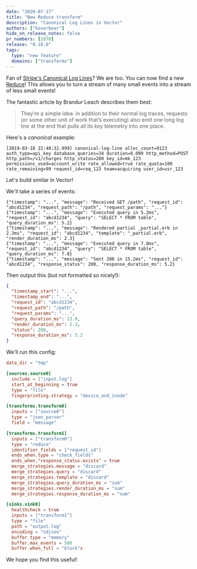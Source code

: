 ```yaml
---
date: "2020-07-17"
title: "New Reduce transform"
description: "Canonical Log Lines in Vector"
authors: ["hoverbear"]
hide_on_release_notes: false
pr_numbers: [2870]
release: "0.10.0"
tags:
  type: "new feature"
  domains: ["transforms"]
---
```


Fan of [Stripe's Canonical Log Lines][urls.stripe_blog_canonical_log_lines]? We are too. You can now find a new [Reduce][docs.transforms.reduce]! This allows you to turn a stream of many small events into a stream of less small events!

The fantastic article by Brandur Leach describes them best:

> They’re a simple idea: in addition to their normal log traces, requests (or some other unit of work that’s executing)
> also emit one long log line at the end that pulls all its key telemetry into one place.

Here's a _canonical_ example:

```log
[2019-03-18 22:48:32.999] canonical-log-line alloc_count=9123 auth_type=api_key database_queries=34 duration=0.009 http_method=POST http_path=/v1/charges http_status=200 key_id=mk_123 permissions_used=account_write rate_allowed=true rate_quota=100 rate_remaining=99 request_id=req_123 team=acquiring user_id=usr_123
```

Let's build similar in Vector!

We'll take a series of events:

```log file=input.log
{"timestamp": "...", "message": "Received GET /path", "request_id": "abcd1234", "request_path": "/path", "request_params": "..."}
{"timestamp": "...", "message": "Executed query in 5.2ms", "request_id": "abcd1234", "query": "SELECT * FROM table", "query_duration_ms": 5.2}
{"timestamp": "...", "message": "Rendered partial _partial.erb in 2.3ms", "request_id": "abcd1234", "template": "_partial.erb", "render_duration_ms": 2.3}
{"timestamp": "...", "message": "Executed query in 7.8ms", "request_id": "abcd1234", "query": "SELECT * FROM table", "query_duration_ms": 7.8}
{"timestamp": "...", "message": "Sent 200 in 15.2ms", "request_id": "abcd1234", "response_status": 200, "response_duration_ms": 5.2}
```

Then output this (but not formatted so nicely!):

```json file=output.log
{
  "timestamp_start": "...",
  "timestamp_end": "...",
  "request_id": "abcd1234",
  "request_path": "/path",
  "request_params": "...",
  "query_duration_ms": 13.0,
  "render_duration_ms": 2.3,
  "status": 200,
  "response_duration_ms": 5.2
}
```

We'll run this config:

```toml file=vector.toml
data_dir = "tmp"

[sources.source0]
  include = ["input.log"]
  start_at_beginning = true
  type = "file"
  fingerprinting.strategy = "device_and_inode"

[transforms.transform0]
  inputs = ["source0"]
  type = "json_parser"
  field = "message"

[transforms.transform1]
  inputs = ["transform0"]
  type = "reduce"
  identifier_fields = ["request_id"]
  ends_when.type = "check_fields"
  ends_when."response_status.exists" = true
  merge_strategies.message = "discard"
  merge_strategies.query = "discard"
  merge_strategies.template = "discard"
  merge_strategies.query_duration_ms = "sum"
  merge_strategies.render_duration_ms = "sum"
  merge_strategies.response_duration_ms = "sum"

[sinks.sink0]
  healthcheck = true
  inputs = ["transform1"]
  type = "file"
  path = "output.log"
  encoding = "ndjson"
  buffer.type = "memory"
  buffer.max_events = 500
  buffer.when_full = "block"s
```

We hope you find this useful!

[docs.transforms.reduce]: /docs/reference/transforms/reduce/
[urls.stripe_blog_canonical_log_lines]: https://stripe.com/blog/canonical-log-lines
